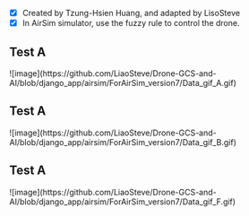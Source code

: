 - [x] Created by Tzung-Hsien Huang, and adapted by LisoSteve
- [x] In AirSim simulator, use the fuzzy rule to control the drone.
<h2>Test A</h2>
![image](https://github.com/LiaoSteve/Drone-GCS-and-AI/blob/django_app/airsim/ForAirSim_version7/Data_gif_A.gif)
<h2>Test A</h2>
![image](https://github.com/LiaoSteve/Drone-GCS-and-AI/blob/django_app/airsim/ForAirSim_version7/Data_gif_B.gif)
<h2>Test A</h2>
![image](https://github.com/LiaoSteve/Drone-GCS-and-AI/blob/django_app/airsim/ForAirSim_version7/Data_gif_F.gif)
